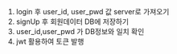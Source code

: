 1. login 후 user_id, user_pwd 값 server로 가져오기
2. signUp 후 회원데이터 DB에 저장하기
3. user_id,user_pwd 가 DB정보와 일치 확인
4. jwt 활용하여 토큰 발행
